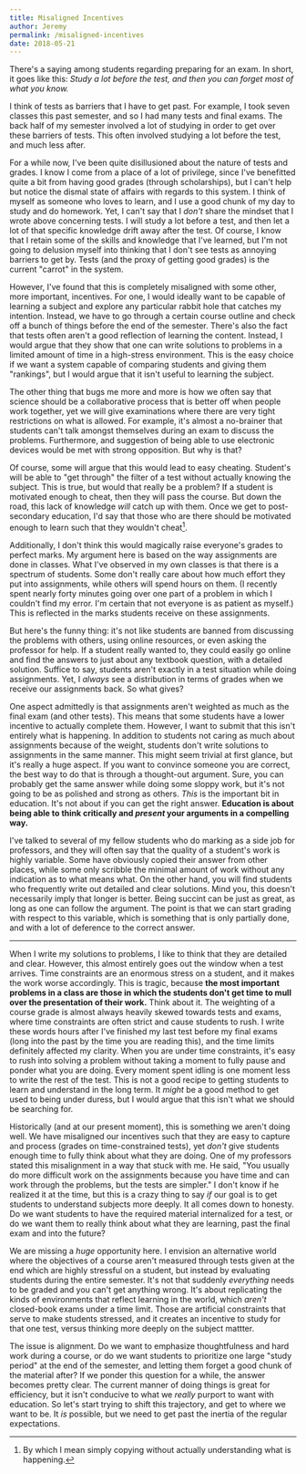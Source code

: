 ```yaml
---
title: Misaligned Incentives
author: Jeremy
permalink: /misaligned-incentives
date: 2018-05-21
---
```


There's a saying among students regarding preparing for an exam. In short, it goes like this: *Study a lot before the test, and then you can forget most of what you know.*

I think of tests as barriers that I have to get past. For example, I took seven classes this past semester, and so I had many tests and final exams. The back half of my semester involved a lot of studying in order to get over these barriers of tests. This often involved studying a lot before the test, and much less after.

For a while now, I've been quite disillusioned about the nature of tests and grades. I know I come from a place of a lot of privilege, since I've benefitted quite a bit from having good grades (through scholarships), but I can't help but notice the dismal state of affairs with regards to this system. I think of myself as someone who loves to learn, and I use a good chunk of my day to study and do homework. Yet, I can't say that I *don't* share the mindset that I wrote above concerning tests. I will study a lot before a test, and then let a lot of that specific knowledge drift away after the test. Of course, I know that I retain some of the skills and knowledge that I've learned, but I'm not going to delusion myself into thinking that I don't see tests as annoying barriers to get by. Tests (and the proxy of getting good grades) is the current "carrot" in the system.

However, I've found that this is completely misaligned with some other, more important, incentives. For one, I would ideally want to be capable of learning a subject and explore any particular rabbit hole that catches my intention. Instead, we have to go through a certain course outline and check off a bunch of things before the end of the semester. There's also the fact that tests often aren't a good reflection of learning the content. Instead, I would argue that they show that one can write solutions to problems in a limited amount of time in a high-stress environment. This is the easy choice if we want a system capable of comparing students and giving them "rankings", but I would argue that it isn't useful to learning the subject.

The other thing that bugs me more and more is how we often say that science should be a collaborative process that is better off when people work together, yet we will give examinations where there are very tight restrictions on what is allowed. For example, it's almost a no-brainer that students can't talk amongst themselves during an exam to discuss the problems. Furthermore, and suggestion of being able to use electronic devices would be met with strong opposition. But why is that?

Of course, some will argue that this would lead to easy cheating. Student's will be able to "get through" the filter of a test without actually knowing the subject. This is true, but would that really be a problem? If a student is motivated enough to cheat, then they will pass the course. But down the road, this lack of knowledge *will* catch up with them. Once we get to post-secondary education, I'd say that those who are there should be motivated enough to learn such that they wouldn't cheat[^1].

Additionally, I don't think this would magically raise everyone's grades to perfect marks. My argument here is based on the way assignments are done in classes. What I've observed in my own classes is that there is a spectrum of students. Some don't really care about how much effort they put into assignments, while others will spend hours on them. (I recently spent nearly forty minutes going over one part of a problem in which I couldn't find my error. I'm certain that not everyone is as patient as myself.) This is reflected in the marks students receive on these assignments.

But here's the funny thing: it's not like students are banned from discussing the problems with others, using online resources, or even asking the professor for help. If a student really wanted to, they could easily go online and find the answers to just about any textbook question, with a detailed solution. Suffice to say, students aren't exactly in a test situation while doing assignments. Yet, I *always* see a distribution in terms of grades when we receive our assignments back. So what gives?

One aspect admittedly is that assignments aren't weighted as much as the final exam (and other tests). This means that some students have a lower incentive to actually complete them. However, I want to submit that this isn't entirely what is happening. In addition to students not caring as much about assignments because of the weight, students don't write solutions to assignments in the same manner. This might seem trivial at first glance, but it's really a huge aspect. If you want to convince someone you are correct, the best way to do that is through a thought-out argument. Sure, you can probably get the same answer while doing some sloppy work, but it's not going to be as polished and strong as others. *This* is the important bit in education. It's not about if you can get the right answer. **Education is about being able to think critically and *present* your arguments in a compelling way.**

I've talked to several of my fellow students who do marking as a side job for professors, and they will often say that the quality of a student's work is highly variable. Some have obviously copied their answer from other places, while some only scribble the minimal amount of work without any indication as to what means what. On the other hand, you will find students who frequently write out detailed and clear solutions. Mind you, this doesn't necessarily imply that longer is better. Being succint can be just as great, as long as one can follow the argument. The point is that we can start grading with respect to this variable, which is something that is only partially done, and with a lot of deference to the correct answer.

---

When I write my solutions to problems, I like to think that they are detailed and clear. However, this almost entirely goes out the window when a test arrives. Time constraints are an enormous stress on a student, and it makes the work worse accordingly. This is tragic, because **the most important problems in a class are those in which the students don't get time to mull over the presentation of their work.** Think about it. The weighting of a course grade is almost always heavily skewed towards tests and exams, where time constraints are often strict and cause students to rush. I write these words hours after I've finished my last test before my final exams (long into the past by the time you are reading this), and the time limits definitely affected my clarity. When you are under time constraints, it's easy to rush into solving a problem without taking a moment to fully pause and ponder what you are doing. Every moment spent idling is one moment less to write the rest of the test. This is not a good recipe to getting students to learn and understand in the long term. It *might* be a good method to get used to being under duress, but I would argue that this isn't what we should be searching for.

Historically (and at our present moment), this is something we aren't doing well. We have misaligned our incentives such that they are easy to capture and process (grades on time-constrained tests), yet *don't* give students enough time to fully think about what they are doing. One of my professors stated this misalignment in a way that stuck with me. He said, "You usually do more difficult work on the assignments because you have time and can work through the problems, but the tests are simpler." I don't know if he realized it at the time, but this is a crazy thing to say *if* our goal is to get students to understand subjects more deeply. It all comes down to honesty. Do we want students to have the required material internalized for a test, or do we want them to really think about what they are learning, past the final exam and into the future?

We are missing a *huge* opportunity here. I envision an alternative world where the objectives of a course aren't measured through tests given at the end which are highly stressful on a student, but instead by evaluating students during the entire semester. It's not that suddenly *everything* needs to be graded and you can't get anything wrong. It's about replicating the kinds of environments that reflect learning in the world, which *aren't* closed-book exams under a time limit. Those are artificial constraints that serve to make students stressed, and it creates an incentive to study for that one test, versus thinking more deeply on the subject mattter.

The issue is alignment. Do we want to emphasize thoughtfulness and hard work during a course, or do we want students to prioritize one large "study period" at the end of the semester, and letting them forget a good chunk of the material after? If we ponder this question for a while, the answer becomes pretty clear. The current manner of doing things is great for efficiency, but it isn't conducive to what we *really* purport to want with education. So let's start trying to shift this trajectory, and get to where we want to be. It *is* possible, but we need to get past the inertia of the regular expectations.

[^1]: By which I mean simply copying without actually understanding what is happening.

